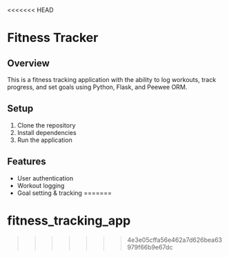 <<<<<<< HEAD
# Fitness Tracker

## Overview
This is a fitness tracking application with the ability to log workouts, track progress, and set goals using Python, Flask, and Peewee ORM.

## Setup
1. Clone the repository
2. Install dependencies
3. Run the application

## Features
- User authentication
- Workout logging
- Goal setting & tracking
=======
# fitness_tracking_app
>>>>>>> 4e3e05cffa56e462a7d626bea63979f66b9e67dc
